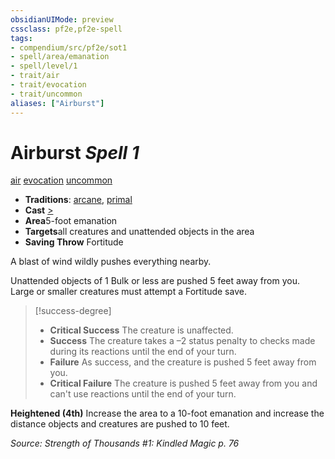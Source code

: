 ```yaml
---
obsidianUIMode: preview
cssclass: pf2e,pf2e-spell
tags:
- compendium/src/pf2e/sot1
- spell/area/emanation
- spell/level/1
- trait/air
- trait/evocation
- trait/uncommon
aliases: ["Airburst"]
---
```

# Airburst *Spell 1*   
[air](../../rules/traits/air.md)  [evocation](../../rules/traits/evocation.md)  [uncommon](../../rules/traits/uncommon.md)  

- **Traditions**: [arcane](../../rules/traits/arcane.md), [primal](../../rules/traits/primal.md)
- **Cast** [>](../../rules/core-rulebook/chapter-9-playing-the-game.md#Actions "Single Action") 
- **Area**5-foot emanation
- **Targets**all creatures and unattended objects in the area
- **Saving Throw** Fortitude

A blast of wind wildly pushes everything nearby.

Unattended objects of 1 Bulk or less are pushed 5 feet away from you. Large or smaller creatures must attempt a Fortitude save.

> [!success-degree] 
> - **Critical Success** The creature is unaffected.
> - **Success** The creature takes a –2 status penalty to checks made during its reactions until the end of your turn.
> - **Failure** As success, and the creature is pushed 5 feet away from you.
> - **Critical Failure** The creature is pushed 5 feet away from you and can't use reactions until the end of your turn.

**Heightened (4th)** Increase the area to a 10-foot emanation and increase the distance objects and creatures are pushed to 10 feet.

*Source: Strength of Thousands #1: Kindled Magic p. 76*